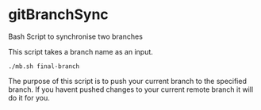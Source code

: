 # gitBranchSync
Bash Script to synchronise two branches

This script takes a branch name as an input.

`./mb.sh final-branch`

The purpose of this script is to push your current branch to the specified branch. If you havent pushed changes to your current remote branch it will do it for you.
